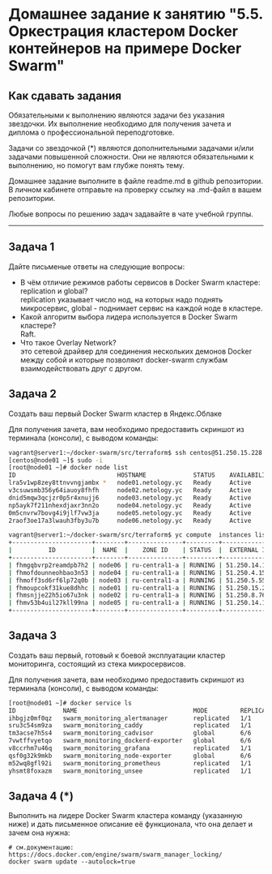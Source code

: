# Домашнее задание к занятию "5.5. Оркестрация кластером Docker контейнеров на примере Docker Swarm"

## Как сдавать задания

Обязательными к выполнению являются задачи без указания звездочки. Их выполнение необходимо для получения зачета и диплома о профессиональной переподготовке.

Задачи со звездочкой (*) являются дополнительными задачами и/или задачами повышенной сложности. Они не являются обязательными к выполнению, но помогут вам глубже понять тему.

Домашнее задание выполните в файле readme.md в github репозитории. В личном кабинете отправьте на проверку ссылку на .md-файл в вашем репозитории.

Любые вопросы по решению задач задавайте в чате учебной группы.

---

## Задача 1

Дайте письменые ответы на следующие вопросы:

- В чём отличие режимов работы сервисов в Docker Swarm кластере: replication и global?  
	replication указывает число нод, на которых надо поднять микросервис, global - поднимает сервис на каждой ноде в кластере.  
- Какой алгоритм выбора лидера используется в Docker Swarm кластере?  
	Raft.  
- Что такое Overlay Network?  
	это сетевой драйвер для соединения нескольких демонов Docker между собой и которые позволяют docker-swarm службам взаимодействовать друг с другом.  
## Задача 2  

Создать ваш первый Docker Swarm кластер в Яндекс.Облаке

Для получения зачета, вам необходимо предоставить скриншот из терминала (консоли), с выводом команды:
```bash
vagrant@server1:~/docker-swarm/src/terraform$ ssh centos@51.250.15.228
[centos@node01 ~]$ sudo -i
[root@node01 ~]# docker node list
ID                            HOSTNAME             STATUS    AVAILABILITY   MANAGER STATUS   ENGINE VERSION
lra5v1wp8zey8ttnvvngjambx *   node01.netology.yc   Ready     Active         Leader           20.10.12
v3csuwsmb356y64iauoy8fhfh     node02.netology.yc   Ready     Active         Reachable        20.10.12
dnid5mqw3qcjzr0p5r4xnujj6     node03.netology.yc   Ready     Active         Reachable        20.10.12
np5ayk7f211nhexdjaxr3nn2o     node04.netology.yc   Ready     Active                          20.10.12
0m5cnvrw7bovg4i9jlf7vw3ja     node05.netology.yc   Ready     Active                          20.10.12
2raof3oe17a3lwauh3fby3u7b     node06.netology.yc   Ready     Active                          20.10.12

vagrant@server1:~/docker-swarm/src/terraform$ yc compute  instances list
+----------------------+--------+---------------+---------+---------------+----------------+
|          ID          |  NAME  |    ZONE ID    | STATUS  |  EXTERNAL IP  |  INTERNAL IP   |
+----------------------+--------+---------------+---------+---------------+----------------+
| fhmgqbvrp2reamdpb7h2 | node06 | ru-central1-a | RUNNING | 51.250.14.152 | 192.168.101.16 |
| fhmofdounneohbao3n53 | node04 | ru-central1-a | RUNNING | 51.250.4.150  | 192.168.101.14 |
| fhmoff3sd6rf6lp72q0b | node03 | ru-central1-a | RUNNING | 51.250.5.55   | 192.168.101.13 |
| fhmoupcokf31kue8dhhc | node01 | ru-central1-a | RUNNING | 51.250.15.228 | 192.168.101.11 |
| fhmsnjje22h5io67u3nk | node02 | ru-central1-a | RUNNING | 51.250.8.76   | 192.168.101.12 |
| fhmv53b4uil27kll99na | node05 | ru-central1-a | RUNNING | 51.250.14.100 | 192.168.101.15 |
+----------------------+--------+---------------+---------+---------------+----------------+

```

## Задача 3

Создать ваш первый, готовый к боевой эксплуатации кластер мониторинга, состоящий из стека микросервисов.

Для получения зачета, вам необходимо предоставить скриншот из терминала (консоли), с выводом команды:
```bash
[root@node01 ~]# docker service ls
ID             NAME                                MODE         REPLICAS   IMAGE                                          PORTS
ihbgjz0mf0qz   swarm_monitoring_alertmanager       replicated   1/1        stefanprodan/swarmprom-alertmanager:v0.14.0    
sru3c54sm9za   swarm_monitoring_caddy              replicated   1/1        stefanprodan/caddy:latest                      *:3000->3000/tcp, *:9090->9090/tcp, *:9093-9094->9093-9094/tcp
tm3acse7h5s4   swarm_monitoring_cadvisor           global       6/6        google/cadvisor:latest                         
7vwtffvyetqo   swarm_monitoring_dockerd-exporter   global       6/6        stefanprodan/caddy:latest                      
v8ccrhm7u46q   swarm_monitoring_grafana            replicated   1/1        stefanprodan/swarmprom-grafana:5.3.4           
qsf0g32k9mkb   swarm_monitoring_node-exporter      global       6/6        stefanprodan/swarmprom-node-exporter:v0.16.0   
m52wq8gfl92i   swarm_monitoring_prometheus         replicated   1/1        stefanprodan/swarmprom-prometheus:v2.5.0       
yhsmt8foxazm   swarm_monitoring_unsee              replicated   1/1        cloudflare/unsee:v0.8.0                        


```

## Задача 4 (*)

Выполнить на лидере Docker Swarm кластера команду (указанную ниже) и дать письменное описание её функционала, что она делает и зачем она нужна:
```
# см.документацию: https://docs.docker.com/engine/swarm/swarm_manager_locking/
docker swarm update --autolock=true
```

